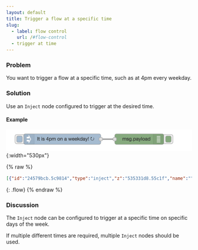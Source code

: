 ```yaml
---
layout: default
title: Trigger a flow at a specific time
slug:
  - label: flow control
    url: /#flow-control
  - trigger at time
---
```


### Problem

You want to trigger a flow at a specific time, such as at 4pm every weekday.

### Solution

Use an <code class="node">Inject</code> node configured to trigger at the desired
time.

#### Example

![](/images/basic/trigger-at-time.png){:width="530px"}

{% raw %}
~~~json
[{"id":"24579bcb.5c9814","type":"inject","z":"535331d8.55c1f","name":"","topic":"","payload":"It is 4pm on a weekday!","payloadType":"str","repeat":"","crontab":"00 16 * * 1,2,3,4,5","once":false,"x":190,"y":660,"wires":[["145b508a.f3325f"]]},{"id":"145b508a.f3325f","type":"debug","z":"535331d8.55c1f","name":"","active":true,"console":"false","complete":"false","x":410,"y":660,"wires":[]}]
~~~
{: .flow}
{% endraw %}

### Discussion

The <code class="node">Inject</code> node can be configured to trigger at a specific
time on specific days of the week.

If multiple different times are required, multiple <code class="node">Inject</code>
nodes should be used.
